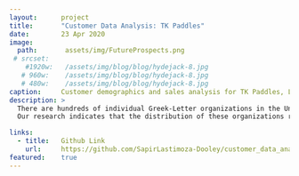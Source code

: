 ```yaml
---
layout:      project
title:       "Customer Data Analysis: TK Paddles"
date:        23 Apr 2020
image:
  path:       assets/img/FutureProspects.png
 # srcset:
    #1920w:   /assets/img/blog/blog/hydejack-8.jpg
   # 960w:    /assets/img/blog/blog/hydejack-8.jpg
   # 480w:    /assets/img/blog/blog/hydejack-8.jpg
caption:     Customer demographics and sales analysis for TK Paddles, LLC.
description: >
  There are hundreds of individual Greek-Letter organizations in the United States, many of which have sub-branches or “chapters” numbering anywhere from two to fifty or more. Of these organizations, a little over one hundred are of Asian Pacific Islander Desi American (APIDA) backgrounds. It is in these organizations that the tradition of gifting decorative paddles - adorned with organizational letters and other customizations - is most common. Through our research, we have made several findings regarding the distributions of these organizations, the member and organization densities across the United States, and the temporal nature of the tradition. 
  Our research indicates that the distribution of these organizations reaches most of the continental United States, save for much of the Rocky Mountain regions, with the highest number and greatest diversity of operating organizations in the Northeast. By researching the temporal distribution of profit earned by TK Paddles, it becomes evident that “Paddle Gifting” is seasonal in nature, with the peaks centering around March and December. Our research reflects the current client base of TK Paddles and what entities should be pursued further in a cost-benefit analysis sense. 

links:
  - title:   Github Link
    url:     https://github.com/SapirLastimoza-Dooley/customer_data_analysis
featured:    true
---
```


